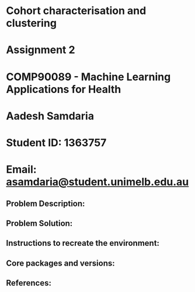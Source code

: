 # Cohort characterisation and clustering
# Assignment 2
# COMP90089 - Machine Learning Applications for Health
# Aadesh Samdaria
# Student ID: 1363757
# Email: asamdaria@student.unimelb.edu.au

## Problem Description:
## Problem Solution:
## Instructions to recreate the environment:
## Core packages and versions:
## References:


